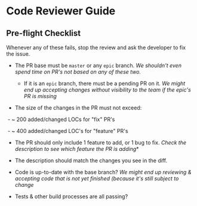 # Code Reviewer Guide

## Pre-flight Checklist

Whenever any of these fails, stop the review and ask the developer to fix the issue.

- The PR base must be `master` or any `epic` branch. *We shouldn't even spend time on PR's not based on any of these two.*

  - If it is an `epic` branch, there must be a pending PR on it. *We might end up accepting changes without visibility to the team if the epic's PR is missing*

- The size of the changes in the PR must not exceed:

  - ~ 200 added/changed LOCs for "fix" PR's

  - ~ 400 added/changed LOC's for "feature" PR's

- The PR should only include 1 feature to add, or 1 bug to fix. *Check the description to see which feature the PR is adding**

- The description should match the changes you see in the diff.

- Code is up-to-date with the base branch? *We might end up reviewing & accepting code that is not yet finished (because it's still subject to change*

- Tests & other build processes are all passing?
